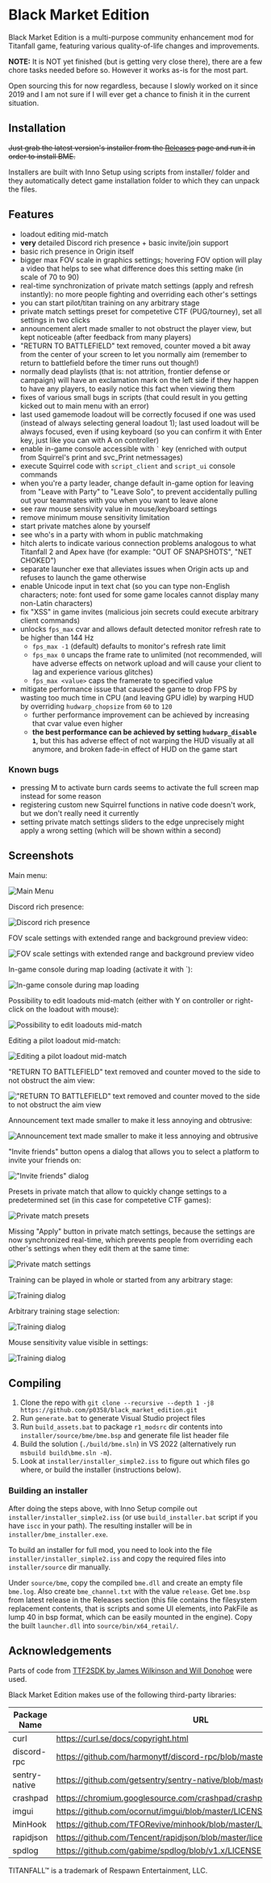 # Black Market Edition

Black Market Edition is a multi-purpose community enhancement mod for Titanfall game, featuring various quality-of-life changes and improvements.

**NOTE:** It is NOT yet finished (but is getting very close there), there are a few chore tasks needed before so. However it works as-is for the most part.

Open sourcing this for now regardless, because I slowly worked on it since 2019 and I am not sure if I will ever get a chance to finish it in the current situation.

## Installation

~~Just grab the latest version's installer from the [Releases](https://github.com/p0358/bme_solution/releases) page and run it in order to install BME.~~

Installers are built with Inno Setup using scripts from installer/ folder and they automatically detect game installation folder to which they can unpack the files.

## Features

* loadout editing mid-match
* **very** detailed Discord rich presence + basic invite/join support
* basic rich presence in Origin itself
* bigger max FOV scale in graphics settings; hovering FOV option will play a video that helps to see what difference does this setting make (in scale of 70 to 90)
* real-time synchronization of private match settings (apply and refresh instantly): no more people fighting and overriding each other's settings
* you can start pilot/titan training on any arbitrary stage
* private match settings preset for competetive CTF (PUG/tourney), set all settings in two clicks
* announcement alert made smaller to not obstruct the player view, but kept noticeable (after feedback from many players)
* "RETURN TO BATTLEFIELD" text removed, counter moved a bit away from the center of your screen to let you normally aim (remember to return to battlefield before the timer runs out though!)
* normally dead playlists (that is: not attrition, frontier defense or campaign) will have an exclamation mark on the left side if they happen to have any players, to easily notice this fact when viewing them
* fixes of various small bugs in scripts (that could result in you getting kicked out to main menu with an error)
* last used gamemode loadout will be correctly focused if one was used (instead of always selecting general loadout 1); last used loadout will be always focused, even if using keyboard (so you can confirm it with Enter key, just like you can with A on controller)
* enable in-game console accessible with <code>\`</code> key (enriched with output from Squirrel's print and svc_Print netmessages)
* execute Squirrel code with `script_client` and `script_ui` console commands
* when you're a party leader, change default in-game option for leaving from "Leave with Party" to "Leave Solo", to prevent accidentally pulling out your teammates with you when you want to leave alone
* see raw mouse sensivity value in mouse/keyboard settings
* remove minimum mouse sensitivity limitation
* start private matches alone by yourself
* see who's in a party with whom in public matchmaking
* hitch alerts to indicate various connection problems analogous to what Titanfall 2 and Apex have (for example: "OUT OF SNAPSHOTS", "NET CHOKED")
* separate launcher exe that alleviates issues when Origin acts up and refuses to launch the game otherwise
* enable Unicode input in text chat (so you can type non-English characters; note: font used for some game locales cannot display many non-Latin characters)
* fix "XSS" in game invites (malicious join secrets could execute arbitrary client commands)
* unlocks `fps_max` cvar and allows default detected monitor refresh rate to be higher than 144 Hz
	* `fps_max -1` (default) defaults to monitor's refresh rate limit
	* `fps_max 0` uncaps the frame rate to unlimited (not recommended, will have adverse effects on network upload and will cause your client to lag and experience various glitches)
	* `fps_max <value>` caps the framerate to specified value
* mitigate performance issue that caused the game to drop FPS by wasting too much time in CPU (and leaving GPU idle) by warping HUD by overriding `hudwarp_chopsize` from `60` to `120`
	* further performance improvement can be achieved by increasing that cvar value even higher
	* **the best performance can be achieved by setting `hudwarp_disable 1`**, but this has adverse effect of not warping the HUD visually at all anymore, and broken fade-in effect of HUD on the game start

### Known bugs

* pressing M to activate burn cards seems to activate the full screen map instead for some reason
* registering custom new Squirrel functions in native code doesn't work, but we don't really need it currently
* setting private match settings sliders to the edge unprecisely might apply a wrong setting (which will be shown within a second)

## Screenshots

Main menu:

![Main Menu](https://github.com/p0358/black_market_edition/raw/master/screenshots/main_menu.png)

Discord rich presence:

![Discord rich presence](https://github.com/p0358/black_market_edition/raw/master/screenshots/rich_presence.png)

FOV scale settings with extended range and background preview video:

![FOV scale settings with extended range and background preview video](https://github.com/p0358/black_market_edition/raw/master/screenshots/fov_settings.png)

In-game console during map loading (activate it with \`):

![In-game console during map loading](https://github.com/p0358/black_market_edition/raw/master/screenshots/map_loading_with_console.png)

Possibility to edit loadouts mid-match (either with Y on controller or right-click on the loadout with mouse):

![Possibility to edit loadouts mid-match](https://github.com/p0358/black_market_edition/raw/master/screenshots/loadout_editing_in_game_1.png)

Editing a pilot loadout mid-match:

![Editing a pilot loadout mid-match](https://github.com/p0358/black_market_edition/raw/master/screenshots/loadout_editing_in_game_2.png)

"RETURN TO BATTLEFIELD" text removed and counter moved to the side to not obstruct the aim view:

!["RETURN TO BATTLEFIELD" text removed and counter moved to the side to not obstruct the aim view](https://github.com/p0358/black_market_edition/raw/master/screenshots/return_to_battlefield.png)

Announcement text made smaller to make it less annoying and obtrusive:

![Announcement text made smaller to make it less annoying and obtrusive](https://github.com/p0358/black_market_edition/raw/master/screenshots/announcement_size.png)

"Invite friends" button opens a dialog that allows you to select a platform to invite your friends on:

!["Invite friends" dialog](https://github.com/p0358/black_market_edition/raw/master/screenshots/invite_button_platform_selection.png)

Presets in private match that allow to quickly change settings to a predetermined set (in this case for competetive CTF games):

![Private match presets](https://github.com/p0358/black_market_edition/raw/master/screenshots/private_match_presets.png)

Missing "Apply" button in private match settings, because the settings are now synchronized real-time, which prevents people from overriding each other's settings when they edit them at the same time:

![Private match settings](https://github.com/p0358/black_market_edition/raw/master/screenshots/private_match_settings.png)

Training can be played in whole or started from any arbitrary stage:

![Training dialog](https://github.com/p0358/black_market_edition/raw/master/screenshots/training_options_1.png)

Arbitrary training stage selection:

![Training dialog](https://github.com/p0358/black_market_edition/raw/master/screenshots/training_options_2.png)

Mouse sensitivity value visible in settings:

![Training dialog](https://github.com/p0358/black_market_edition/raw/master/screenshots/mouse_sensitivity.png)

## Compiling

1. Clone the repo with `git clone --recursive --depth 1 -j8 https://github.com/p0358/black_market_edition.git`
2. Run `generate.bat` to generate Visual Studio project files
3. Run `build_assets.bat` to package `r1_modsrc` dir contents into `installer/source/bme/bme.bsp` and generate file list header file
4. Build the solution (`./build/bme.sln`) in VS 2022 (alternatively run `msbuild build\bme.sln -m`).
5. Look at `installer/installer_simple2.iss` to figure out which files go where, or build the installer (instructions below).

### Building an installer

After doing the steps above, with Inno Setup compile out `installer/installer_simple2.iss` (or use `build_installer.bat` script if you have `iscc` in your path). The resulting installer will be in `installer/bme_installer.exe`.

To build an installer for full mod, you need to look into the file `installer/installer_simple2.iss` and copy the required files into `installer/source` dir manually.

Under `source/bme`, copy the compiled `bme.dll` and create an empty file `bme.log`. Also create `bme_channel.txt` with the value `release`. Get `bme.bsp` from latest release in the Releases section (this file contains the filesystem replacement contents, that is scripts and some UI elements, into PakFile as lump 40 in bsp format, which can be easily mounted in the engine). Copy the built `launcher.dll` into `source/bin/x64_retail/`.

## Acknowledgements

Parts of code from [TTF2SDK by James Wilkinson and Will Donohoe](https://github.com/Titanfall-Mods/TTF2SDK/blob/master/LICENSE.md) were used.

Black Market Edition makes use of the following third-party libraries:

| Package Name  | URL                                                                  |
|---------------|----------------------------------------------------------------------|
| curl          | https://curl.se/docs/copyright.html                                  |
| discord-rpc   | https://github.com/harmonytf/discord-rpc/blob/master/LICENSE         |
| sentry-native | https://github.com/getsentry/sentry-native/blob/master/LICENSE       |
| crashpad      | https://chromium.googlesource.com/crashpad/crashpad/+/master/LICENSE |
| imgui         | https://github.com/ocornut/imgui/blob/master/LICENSE.txt             |
| MinHook       | https://github.com/TFORevive/minhook/blob/master/LICENSE.txt         |
| rapidjson     | https://github.com/Tencent/rapidjson/blob/master/license.txt         |
| spdlog        | https://github.com/gabime/spdlog/blob/v1.x/LICENSE                   |

TITANFALL™ is a trademark of Respawn Entertainment, LLC.
